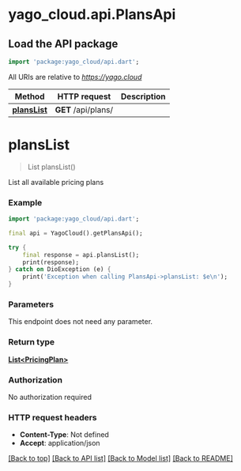 # yago_cloud.api.PlansApi

## Load the API package
```dart
import 'package:yago_cloud/api.dart';
```

All URIs are relative to *https://yago.cloud*

Method | HTTP request | Description
------------- | ------------- | -------------
[**plansList**](PlansApi.md#planslist) | **GET** /api/plans/ | 


# **plansList**
> List<PricingPlan> plansList()



List all available pricing plans

### Example
```dart
import 'package:yago_cloud/api.dart';

final api = YagoCloud().getPlansApi();

try {
    final response = api.plansList();
    print(response);
} catch on DioException (e) {
    print('Exception when calling PlansApi->plansList: $e\n');
}
```

### Parameters
This endpoint does not need any parameter.

### Return type

[**List&lt;PricingPlan&gt;**](PricingPlan.md)

### Authorization

No authorization required

### HTTP request headers

 - **Content-Type**: Not defined
 - **Accept**: application/json

[[Back to top]](#) [[Back to API list]](../README.md#documentation-for-api-endpoints) [[Back to Model list]](../README.md#documentation-for-models) [[Back to README]](../README.md)


